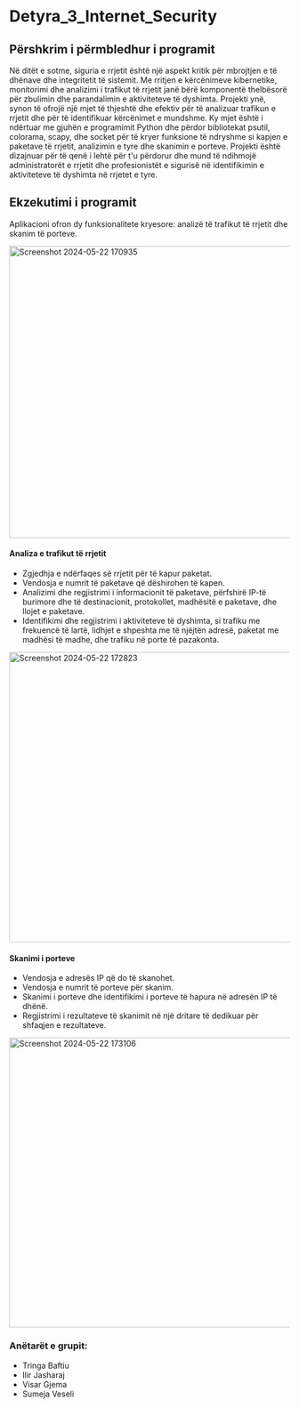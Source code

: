 # Detyra_3_Internet_Security

## Përshkrim i përmbledhur i programit
Në ditët e sotme, siguria e rrjetit është një aspekt kritik për mbrojtjen e të dhënave dhe integritetit të sistemit. 
Me rritjen e kërcënimeve kibernetike, monitorimi dhe analizimi i trafikut të rrjetit janë bërë komponentë thelbësorë për zbulimin dhe parandalimin e aktiviteteve të dyshimta. 
Projekti ynë, synon të ofrojë një mjet të thjeshtë dhe efektiv për të analizuar trafikun e rrjetit dhe për të identifikuar kërcënimet e mundshme.
Ky mjet është i ndërtuar me gjuhën e programimit Python dhe përdor bibliotekat psutil, colorama, scapy, dhe socket për të kryer funksione të ndryshme si kapjen e paketave të rrjetit, analizimin e tyre dhe skanimin e porteve. 
Projekti është dizajnuar për të qenë i lehtë për t'u përdorur dhe mund të ndihmojë administratorët e rrjetit dhe profesionistët e sigurisë në identifikimin e aktiviteteve të dyshimta në rrjetet e tyre.

## Ekzekutimi i programit
Aplikacioni ofron dy funksionalitete kryesore: analizë të trafikut të rrjetit dhe skanim të porteve.

<img width="525" alt="Screenshot 2024-05-22 170935" src="https://github.com/Triinga/InternetSecurityProject3/assets/75807796/e9103ae4-9e10-44d7-8bc7-d787c5f9c612">

#### Analiza e trafikut të rrjetit
- Zgjedhja e ndërfaqes së rrjetit për të kapur paketat.
- Vendosja e numrit të paketave që dëshirohen të kapen.
- Analizimi dhe regjistrimi i informacionit të paketave, përfshirë IP-të burimore dhe të destinacionit, protokollet, madhësitë e paketave, dhe llojet e paketave.
- Identifikimi dhe regjistrimi i aktiviteteve të dyshimta, si trafiku me frekuencë të lartë, lidhjet e shpeshta me të njëjtën adresë, paketat me madhësi të madhe, dhe trafiku në porte të pazakonta.

<img width="522" alt="Screenshot 2024-05-22 172823" src="https://github.com/Triinga/InternetSecurityProject3/assets/75807796/517cf1ae-8a30-4671-ae81-334b4ab1e650">

#### Skanimi i porteve
- Vendosja e adresës IP që do të skanohet.
- Vendosja e numrit të porteve për skanim.
- Skanimi i porteve dhe identifikimi i porteve të hapura në adresën IP të dhënë. 
- Regjistrimi i rezultateve të skanimit në një dritare të dedikuar për shfaqjen e rezultateve.

<img width="521" alt="Screenshot 2024-05-22 173106" src="https://github.com/Triinga/InternetSecurityProject3/assets/75807796/49db76fa-c272-440e-987f-705148d35be3">

### Anëtarët e grupit:
- Tringa Baftiu
- Ilir Jasharaj
- Visar Gjema
- Sumeja Veseli

